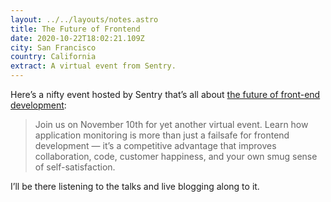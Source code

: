 ```yaml
---
layout: ../../layouts/notes.astro
title: The Future of Frontend
date: 2020-10-22T18:02:21.109Z
city: San Francisco
country: California
extract: A virtual event from Sentry.
---
```


Here’s a nifty event hosted by Sentry that’s all about [the future of front-end development](https://futureoffrontend.splashthat.com/):

> Join us on November 10th for yet another virtual event. Learn how application monitoring is more than just a failsafe for frontend development — it’s a competitive advantage that improves collaboration, code, customer happiness, and your own smug sense of self-satisfaction.

I’ll be there listening to the talks and live blogging along to it.
